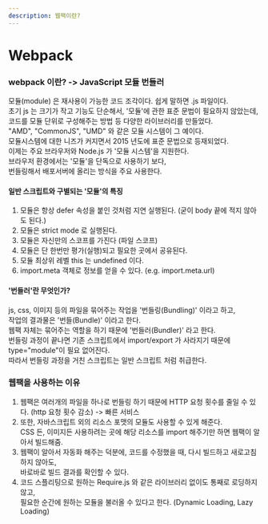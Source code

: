 ```yaml
---
description: 웹팩이란?
---
```


# Webpack

### webpack 이란? -> JavaScript 모듈 번들러

모듈(module) 은 재사용이 가능한 코드 조각이다. 쉽게 말하면 .js 파일이다.\
초기 js 는 크기가 작고 기능도 단순해서, '모듈'에 관한 표준 문법이 필요하지 않았는데, \
코드를 모듈 단위로 구성해주는 방법 등 다양한 라이브러리를 만들었다. \
"AMD", "CommonJS", "UMD" 와 같은 모듈 시스템이 그 예이다.\
모듈시스템에 대한 니즈가 커지면서 2015 년도에 표준 문법으로 등재되었다. \
이제는 주요 브라우저와 Node.js 가 '모듈 시스템'을 지원한다. \
브라우저 환경에서는 '모듈'을 단독으로 사용하기 보다, \
번들링해서 배포서버에 올리는 방식을 주요 사용한다.



#### 일반 스크립트와 구별되는 '모듈'의 특징

1. 모듈은 항상 defer 속성을 붙인 것처럼 지연 실행된다. (굳이 body 끝에 적지 않아도 된다.)&#x20;
2. 모듈은 strict mode 로 실행된다.&#x20;
3. 모듈은 자신만의 스코프를 가진다 (파일 스코프)&#x20;
4. 모듈은 단 한번만 평가(실행)되고 필요한 곳에서 공유된다.&#x20;
5. 모듈 최상위 레벨 this 는 undefined 이다.&#x20;
6. import.meta 객체로 정보를 얻을 수 있다. (e.g. import.meta.url)



#### '번들러'란 무엇인가?

js, css, 이미지 등의 파일을 묶어주는 작업을 '번들링(Bundling)' 이라고 하고, \
작업의 결과물은 '번들(Bundle)' 이라고 한다. \
웹팩 자체는 묶어주는 역할을 하기 때문에 '번들러(Bundler)' 라고 한다.\
번들링 과정이 끝나면 기존 스크립트에서 import/export 가 사라지기 때문에 \
type="module"이 필요 없어진다.\
따라서 번들링 과정을 거친 스크립트는 일반 스크립트 처럼 취급한다.





### 웹팩을 사용하는 이유



1. 웹팩은 여러개의 파일을 하나로 번들링 하기 때문에 HTTP 요청 횟수를 줄일 수 있다. (http 요청 횟수 감소) -> 빠른 서비스&#x20;
2. 또한, 자바스크립트 외의 리소스 포맷의 모듈도 사용할 수 있게 해준다. \
   CSS 든, 이미지든 사용하려는 곳에 해당 리소스를 import 해주기만 하면 웹팩이 알아서 빌드해줌.&#x20;
3. 웹팩이 알아서 자동화 해주는 덕분에, 코드를 수정했을 때, 다시 빌드하고 새로고침하지 않아도, \
   바로바로 빌드 결과를 확인할 수 있다.&#x20;
4. 코드 스플리팅으로 원하는 Require.js 와 같은 라이브러리 없이도 통째로 로딩하지 않고, \
   필요한 순간에 원하는 모듈을 불러올 수 있다고 한다. (Dynamic Loading, Lazy Loading)
